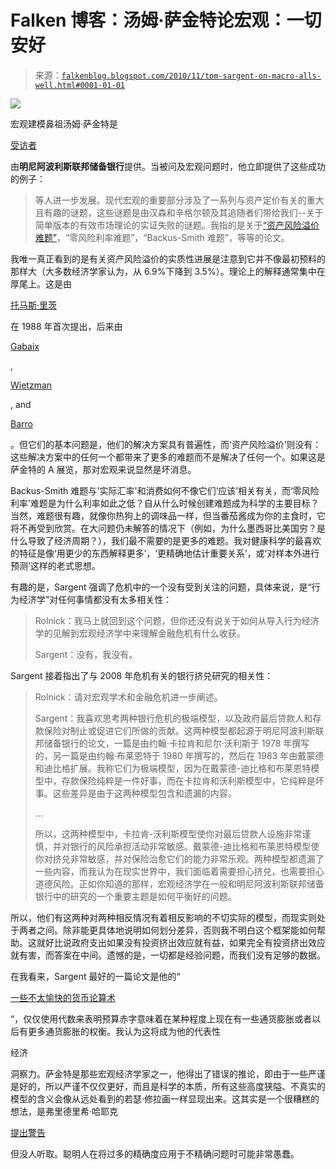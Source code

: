 <!--yml

分类：未分类

date: 2024-05-12 21:16:55

-->

# Falken 博客：汤姆·萨金特论宏观：一切安好

> 来源：[`falkenblog.blogspot.com/2010/11/tom-sargent-on-macro-alls-well.html#0001-01-01`](http://falkenblog.blogspot.com/2010/11/tom-sargent-on-macro-alls-well.html#0001-01-01)

![](https://blogger.googleusercontent.com/img/b/R29vZ2xl/AVvXsEjaKixZui5bSEpCZoJm2yEkfZyu0R3UUchLFIpAAdJt5ofuvNm8etC82t93pLuJP-LbQDKnKS7hQ9bwJmzICX8LcJog3p-otYDbJwOYtn2T1De-31gmNv1DTTB1LxviX-JhY5BHiw/s1600/sargent1.jpg)

宏观建模鼻祖汤姆·萨金特是

[受访者](http://www.minneapolisfed.org/publications_papers/pub_display.cfm?id=4526)

由**明尼阿波利斯联邦储备银行**提供。当被问及宏观问题时，他立即提供了这些成功的例子：

> 等人进一步发展。现代宏观的重要部分涉及了一系列与资产定价有关的重大且有趣的谜题，这些谜题是由汉森和辛格尔顿及其追随者们带给我们--关于简单版本的有效市场理论的实证失败的谜题。我指的是关于[“资产风险溢价难题”](http://citeseerx.ist.psu.edu/viewdoc/download?doi=10.1.1.120.1789&rep=rep1&type=pdf)，“零风险利率难题”，“Backus-Smith 难题”，等等的论文。

我唯一真正看到的是有关资产风险溢价的实质性进展是注意到它并不像最初预料的那样大（大多数经济学家认为，从 6.9%下降到 3.5%）。理论上的解释通常集中在厚尾上。这是由

[托马斯·里茨](http://ideas.repec.org/a/eee/moneco/v22y1988i1p117-131.html)

在 1988 年首次提出，后来由

[Gabaix](http://papers.ssrn.com/sol3/papers.cfm?abstract_id=976436)

,

[Wietzman](http://www.ingentaconnect.com/content/aea/aer/2007/00000097/00000004/art00003)

, and

[Barro](http://ideas.repec.org/p/nbr/nberwo/11310.html)

。但它们的基本问题是，他们的解决方案具有普遍性，而‘资产风险溢价’则没有：这些解决方案中的任何一个都带来了更多的难题而不是解决了任何一个。如果这是萨金特的 A 展览，那对宏观来说显然是坏消息。

Backus-Smith 难题与'实际汇率'和消费如何不像它们‘应该’相关有关，而‘零风险利率’难题是为什么利率如此之低？自从什么时候创建难题成为科学的主要目标？当然，难题很有趣，就像你热狗上的调味品一样，但当番茄酱成为你的主食时，它将不再受到欣赏。在大问题仍未解答的情况下（例如，为什么墨西哥比美国穷？是什么导致了经济周期？），我们最不需要的是更多的难题。我对健康科学的最喜欢的特征是像‘用更少的东西解释更多’，‘更精确地估计重要关系’，或‘对样本外进行预测’这样的老式思想。

有趣的是，Sargent 强调了危机中的一个没有受到关注的问题，具体来说，是“行为经济学”对任何事情都没有太多相关性：

> Rolnick：我马上就回到这个问题，但你还没有说关于如何从导入行为经济学的见解到宏观经济学中来理解金融危机有什么收获。
> 
> Sargent：没有，我没有。

Sargent 接着指出了与 2008 年危机有关的银行挤兑研究的相关性：

> Rolnick：请对宏观学术和金融危机进一步阐述。
> 
> Sargent：我喜欢思考两种银行危机的极端模型，以及政府最后贷款人和存款保险对制止或促进它们所做的贡献。这两种模型都起源于明尼阿波利斯联邦储备银行的论文，一篇是由约翰·卡拉肯和尼尔·沃利斯于 1978 年撰写的，另一篇是由约翰·布莱恩特于 1980 年撰写的，然后在 1983 年由戴蒙德和迪比格扩展。我称它们为极端模型，因为在戴蒙德-迪比格和布莱恩特模型中，存款保险纯粹是一件好事，而在卡拉肯和沃利斯模型中，它纯粹是坏事。这些差异是由于这两种模型包含和遗漏的内容。
> 
> ...
> 
> 所以，这两种模型中，卡拉肯-沃利斯模型使你对最后贷款人设施非常谨慎，并对银行的风险承担活动非常敏感。戴蒙德-迪比格和布莱恩特模型使你对挤兑非常敏感，并对保险治愈它们的能力非常乐观。两种模型都遗漏了一些内容，而我认为在现实世界中，我们面临着需要担心挤兑，也需要担心道德风险。正如你知道的那样，宏观经济学在一般和明尼阿波利斯联邦储备银行中的研究的一个重要主题是如何平衡好的问题。

所以，他们有这两种对两种相反情况有着相反影响的不切实际的模型，而现实则处于两者之间。除非能更具体地说明如何划分差异，否则我不明白这个框架能如何帮助。这就好比说政府支出如果没有投资挤出效应就有益，如果完全有投资挤出效应就有害，而答案在中间。遗憾的是，一切都是经验问题，而我们没有足够的数据。

在我看来，Sargent 最好的一篇论文是他的“

[一些不太愉快的货币论算术](http://economics.wikia.com/wiki/Some_Unpleasant_Monetarist_Arithmetic)

“，仅仅使用代数来表明预算赤字意味着在某种程度上现在有一些通货膨胀或者以后有更多通货膨胀的权衡。我认为这将成为他的代表性

经济

洞察力。萨金特是那些宏观经济学家之一，他得出了错误的推论，即由于一些严谨是好的，所以严谨不仅仅更好，而且是科学的本质，所有这些高度狭隘、不真实的模型的含义会像从远处看到的若瑟·修拉画一样显现出来。这其实是一个很糟糕的想法，是弗里德里希·哈耶克

[提出警告](http://nobelprize.org/nobel_prizes/economics/laureates/1974/hayek-lecture.html)

但没人听取。聪明人在将过多的精确度应用于不精确问题时可能非常愚蠢。
